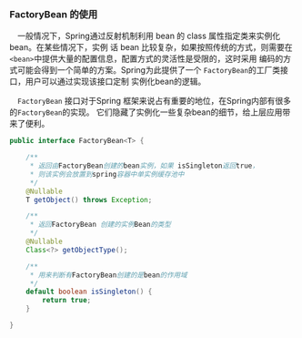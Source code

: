 ### FactoryBean 的使用
&ensp;&ensp;一般情况下，Spring通过反射机制利用 bean 的 class 属性指定类来实例化bean。在某些情况下，实例
话 bean 比较复杂，如果按照传统的方式，则需要在`<bean>`中提供大量的配置信息，配置方式的灵活性是受限的，这时采用
编码的方式可能会得到一个简单的方案。Spring为此提供了一个 `FactoryBean`的工厂类接口，用户可以通过实现该接口定制
实例化bean的逻辑。

&ensp;&ensp;`FactoryBean` 接口对于Spring 框架来说占有重要的地位，在Spring内部有很多的`FactoryBean`的实现。
它们隐藏了实例化一些复杂bean的细节，给上层应用带来了便利。

```java
public interface FactoryBean<T> {

	/**
	 * 返回由FactoryBean创建的bean实例，如果 isSingleton返回true，
	 * 则该实例会放置到spring容器中单实例缓存池中
	 */
	@Nullable
	T getObject() throws Exception;

	/**
	 * 返回FactoryBean 创建的实例Bean的类型
	 */
	@Nullable
	Class<?> getObjectType();

	/**
	 * 用来判断有FactoryBean创建的是bean的作用域
	 */
	default boolean isSingleton() {
		return true;
	}

}

```